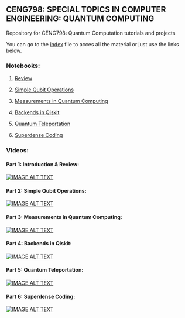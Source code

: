 ## CENG798: SPECIAL TOPICS IN COMPUTER ENGINEERING: QUANTUM COMPUTING 
Repository for CENG798: Quantum Computation tutorials and projects

You can go to the [index](index.ipynb) file to acces all the material or just use the links below.

### Notebooks:

1. [Review](notebooks/1-Review.ipynb)

2. [Simple Qubit Operations](notebooks/2-Simple_Qubit_Ops.ipynb)

3. [Measurements in Quantum Computing](notebooks/3-Measurements.ipynb)

4. [Backends in Qiskit](notebooks/4-Backends.ipynb)

5. [Quantum Teleportation](notebooks/5-Quantum_Teleportation.ipynb)

6. [Superdense Coding](notebooks/6-Superdense_Coding.ipynb)

### Videos:

#### Part 1: Introduction & Review:           

[![IMAGE ALT TEXT](http://img.youtube.com/vi/qSOJMcaexrg/0.jpg)](http://www.youtube.com/watch?v=qSOJMcaexrg) 

#### Part 2: Simple Qubit Operations:

[![IMAGE ALT TEXT](http://img.youtube.com/vi/Gm47G03w9VU/0.jpg)](http://www.youtube.com/watch?v=Gm47G03w9VU)

#### Part 3: Measurements in Quantum Computing:

[![IMAGE ALT TEXT](http://img.youtube.com/vi/JVFbOJOpJ7g/0.jpg)](http://www.youtube.com/watch?v=JVFbOJOpJ7g)

#### Part 4: Backends in Qiskit:

[![IMAGE ALT TEXT](http://img.youtube.com/vi/NOFxY_VZjpU/0.jpg)](http://www.youtube.com/watch?v=NOFxY_VZjpU)

#### Part 5: Quantum Teleportation:

[![IMAGE ALT TEXT](http://img.youtube.com/vi/eHcDKsId5RQ/0.jpg)](http://www.youtube.com/watch?v=eHcDKsId5RQ)

#### Part 6: Superdense Coding:

[![IMAGE ALT TEXT](http://img.youtube.com/vi/4Equ6lHC9vw/0.jpg)](http://www.youtube.com/watch?v=4Equ6lHC9vw)


